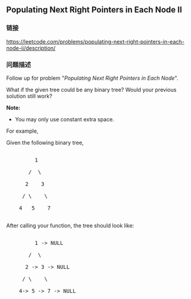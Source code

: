 ## Populating Next Right Pointers in Each Node II  
### 链接  
https://leetcode.com/problems/populating-next-right-pointers-in-each-node-ii/description/  
### 问题描述
Follow up for problem "*Populating Next Right Pointers in Each Node*".

What if the given tree could be any binary tree? Would your previous solution still work?


**Note:**
- You may only use constant extra space.



For example,<br />
Given the following binary tree,<br />
<pre>
         1
       /  \
      2    3
     / \    \
    4   5    7
</pre>



After calling your function, the tree should look like:<br />
<pre>
         1 -> NULL
       /  \
      2 -> 3 -> NULL
     / \    \
    4-> 5 -> 7 -> NULL
</pre>


